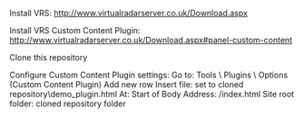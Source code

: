 Install VRS:
  http://www.virtualradarserver.co.uk/Download.aspx

Install VRS Custom Content Plugin:
  http://www.virtualradarserver.co.uk/Download.aspx#panel-custom-content
  
Clone this repository

Configure Custom Content Plugin settings:
  Go to: Tools \ Plugins \ Options (Custom Content Plugin)
  Add new row
  Insert file: set to cloned repository\demo_plugin.html
  At: Start of Body
  Address: /index.html
  Site root folder: cloned repository folder
  
